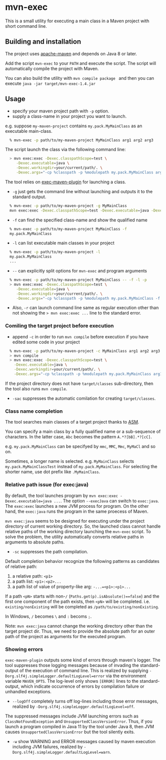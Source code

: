 # mvn-exec

This is a small utility for executing a main class in a Maven project with short command line.

## Building and installation

The project uses [apache-maven](http://maven.apache.org) and depends on Java 8 or later.

Add the script `mvn-exec` to your `PATH` and execute the script.
The script will automatically compile the project with Maven.

You can also build the utility with `mvn compile package ` 
and then you can execute `java -jar target/mvn-exec-1.4.jar`

## Usage

* specify your maven project path with `-p` option.
* supply a class-name in your project you want to launch.

e.g. suppose `my-maven-project` contains `my.pack.MyMainClass` as an executable main-class.

```bash
  % mvn-exec -p path/to/my-maven-project MyMainClass arg1 arg2 arg3
```

The script launch the class via the following command line:

```bash
  > mvn exec:exec -Dexec.classpathScope=test \
     -Dexec.executable=java \
     -Dexec.workingdir=your/current/path/. \
     -Dexec.args="-cp %classpath -p %modulepath my.pack.MyMainClass arg1 arg2 arg3"
```

The tool relies on [exec-maven-plugin](https://www.mojohaus.org/exec-maven-plugin/) for launching a class.

* `-g` just gets the command line without launching and outputs it to the standard output.

```bash
  % mvn-exec -p path/to/my-maven-project -g MyMainClass 
  mvn exec:exec -Dexec.classpathScope=test -Dexec.executable=java -Dexec.workingdir=your/current/path/. -Dexec.args="-cp %classpath -p %modulepath my.pack.MyMainClass"
```

* `-f` can find the specified class-name and show the qualified name

```bash
  % mvn-exec -p path/to/my-maven-project MyMainClass -f
  my.pack.MyMainClass
```

* `-l` can list executable main classes in your project

```bash
  % mvn-exec -p path/to/my-maven-project -l
  my.pack.MyMainClass
  ...

```

* `--` can explicitly split options for `mvn-exec` and program arguments

```bash
  % mvn-exec -p path/to/my-maven-project MyMainClass -- -f -l -p 
  > mvn exec:exec -Dexec.classpathScope=test \
     -Dexec.executable=java \
     -Dexec.workingdir=your/current/path/. \
     -Dexec.args="-cp %classpath -p %modulepath my.pack.MyMainClass -f -l -p"
```

* Also, `-r` can launch command line same as regular execution other than not showing the `> mvn exec:exec ...` line to the standard error.

### Comiling the target project before execution

* append `-c` in order to run `mvn compile` before execution if you have edited some code in your project

```bash
  % mvn-exec -p path/to/my-maven-project -c MyMainClass arg1 arg2 arg3
  > mvn compile
  > mvn exec:exec -Dexec.classpathScope=test \
    -Dexec.executable=java \
    -Dexec.workingdir=your/current/path/. \
    -Dexec.args="-cp %classpath -p %modulepath my.pack.MyMainClass arg1 arg2 arg3"
```

If the project directory does not have `target/classes` sub-directory, 
then the tool also runs `mvn compile`.

* `-sac` suppresses the automatic comilation for creating `target/classes`.


### Class name completion 

The tool searches main classes of a target project thanks to [ASM](https://asm.ow2.io). 

You can specify a main class by a fully qualified name or a sub-sequence of characters.
In the latter case, `Abc` becomes the pattern `A.*?[bB].*?[cC]`.

e.g. `my.pack.MyMainClass` can be specifyed by `mmc`, `MMC`, `Mmc`, `MyMaCl` and so on.

Sometimes, a longer name is selected. e.g.  `MyMainClass` selects `my.pack.MyMainClassTest` instead of `my.pack.MyMainClass`. 
For selecting the shorter name,  use dot prefix like  `.MyMainClass`.

### Relative path issue (for exec:java)

By default, the tool launches program by `mvn exec:exec -Dexec.executable=java ...`. 
The option `--execJava` can switch to `exec:java`. 
The `exec:exec` launches a new  JVM process for program. 
On the other hand, the `exec:java` runs the program in the same proecess of Maven.

`mvn exec:java` seems to be designed for executing under the project directory of current working directory.
So, the launched class cannot handle relative paths of the working directory launching the `mvn-exec` script.
To solve the problem, the utility automatically converts relative paths in arguments to absolute paths.

* `-sc` suppresses the path compilation. 

Default completion behavior recognize the following patterns as candidates of relative path:

  1. a relative path: `<p1>`
  2. a path list: `<p1>:<p2>...`
  3. a path list of value of property-like arg: `-...=<p1>:<p1>...`

If a path `<pN>` starts with non-`/` (`Paths.get(p).isAbsolute()==false`)
and the first one component of the path exists, then `<pN>` will be completed.
i.e. `existing/nonExisting` will be completed as `/path/to/existing/nonExisting`.

In Windows, `/` becomes `\` and `:` becoms `;`.

Note: `mvn exec:java` cannot change the working directory other than the target project dir. Thus, we need to provide the absolute path for an outer path of the project as arguments for the executed program.

### Showing errors

`exec-maven-plugin` outputs some kind of errors through maven's logger. 
The tool suppresses those logging messages because of invading the standard-output of the execution of command line.
This is realized by supplying `-Dorg.slf4j.simpleLogger.defaultLogLevel=error` via the environment variable `MAVEN_OPTS`.
The log-level only shows `[ERROR]` lines to the standard-output, which indicate occurrence of errors by compilation failure or unhandled exceptions.

* `--logOff` completely turns off log-lines including those error messages, realized by `-Dorg.slf4j.simpleLogger.defaultLogLevel=off`.

The suppressed messages include JVM launching errors such as `ClassNotFoundException` and `UnsupportedClassVersionError`. 
Thus, if you launch a program compiled in Java 11 by the tool under Java 8, 
then JVM causes `UnsupportedClassVersionError` but the tool silently exits.

* `-w` show WARNING and ERROR messages caused by maven execution including JVM failures, realized by `-Dorg.slf4j.simpleLogger.defaultLogLevel=warn`.

